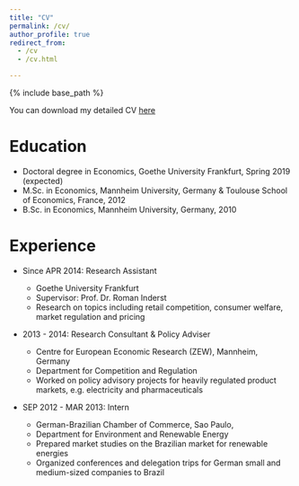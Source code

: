 ```yaml
---
title: "CV"
permalink: /cv/
author_profile: true
redirect_from:
  - /cv
  - /cv.html

---
```


{% include base_path %}


You can download my detailed CV [here](http://kotsche.github.io/files/CV_Homepage.pdf)


Education
======

* Doctoral degree in Economics, Goethe University Frankfurt, Spring 2019 (expected)
* M.Sc. in Economics, Mannheim University, Germany &
Toulouse School of Economics, France, 2012
* B.Sc. in Economics, Mannheim University, Germany, 2010

Experience
======
* Since  APR 2014: Research Assistant
  * Goethe University Frankfurt
  * Supervisor: Prof. Dr. Roman Inderst
  * Research on topics including retail competition, consumer welfare, market
    regulation and pricing


* 2013 - 2014: Research Consultant & Policy Adviser
  * Centre for European Economic Research (ZEW),
    Mannheim, Germany
  * Department for Competition and Regulation
  * Worked on policy advisory projects for heavily regulated product markets, e.g.
    electricity and pharmaceuticals

* SEP 2012 - MAR 2013: Intern
  * German-Brazilian Chamber of Commerce, Sao Paulo,
  * Department for Environment and Renewable Energy
  * Prepared market studies on the Brazilian market for renewable
energies
  * Organized conferences and delegation trips for German small and
medium-sized companies to Brazil